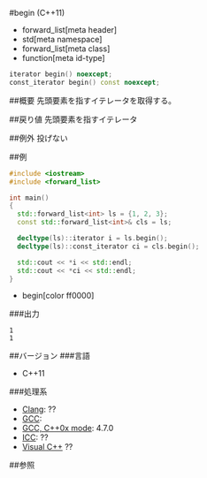 #begin (C++11)
* forward_list[meta header]
* std[meta namespace]
* forward_list[meta class]
* function[meta id-type]

```cpp
iterator begin() noexcept;
const_iterator begin() const noexcept;
```

##概要
先頭要素を指すイテレータを取得する。


##戻り値
先頭要素を指すイテレータ


##例外
投げない


##例
```cpp
#include <iostream>
#include <forward_list>

int main()
{
  std::forward_list<int> ls = {1, 2, 3};
  const std::forward_list<int>& cls = ls;

  decltype(ls)::iterator i = ls.begin();
  decltype(ls)::const_iterator ci = cls.begin();

  std::cout << *i << std::endl;
  std::cout << *ci << std::endl;
}
```
* begin[color ff0000]


###出力
```
1
1
```

##バージョン
###言語
- C++11

###処理系
- [Clang](/implementation.md#clang): ??
- [GCC](/implementation.md#gcc): 
- [GCC, C++0x mode](/implementation.md#gcc): 4.7.0
- [ICC](/implementation.md#icc): ??
- [Visual C++](/implementation.md#visual_cpp) ??


##参照


